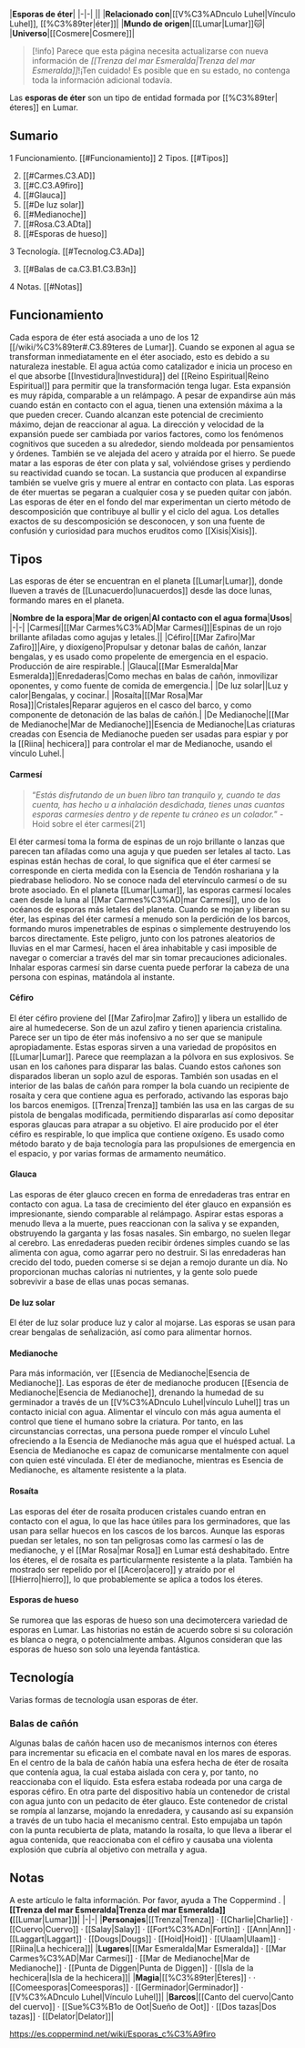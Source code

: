 

|**Esporas de éter**|
|-|-|
||
|**Relacionado con**|[[V%C3%ADnculo Luhel\|Vínculo Luhel]], [[%C3%89ter\|éter]]|
|**Mundo de origen**|[[Lumar\|Lumar]]🐱︎|
|**Universo**|[[Cosmere\|Cosmere]]|

> [!info] Parece que esta página necesita actualizarse con nueva información de *[[Trenza del mar Esmeralda\|Trenza del mar Esmeralda]]*!¡Ten cuidado! Es posible que en su estado, no contenga toda la información adicional todavía.

Las **esporas de éter** son un tipo de entidad formada por [[%C3%89ter\|éteres]] en Lumar.

## Sumario

1 Funcionamiento. [[#Funcionamiento]] 
2 Tipos. [[#Tipos]] 

2. [[#Carmes.C3.AD]] 
2. [[#C.C3.A9firo]] 
2. [[#Glauca]] 
2. [[#De luz solar]] 
2. [[#Medianoche]] 
2. [[#Rosa.C3.ADta]] 
2. [[#Esporas de hueso]] 


3 Tecnología. [[#Tecnolog.C3.ADa]] 

3. [[#Balas de ca.C3.B1.C3.B3n]] 


4 Notas. [[#Notas]] 


## Funcionamiento
Cada espora de éter está asociada a uno de los 12 [[/wiki/%C3%89ter#.C3.89teres de Lumar]]. Cuando se exponen al agua se transforman inmediatamente en el éter asociado, esto es debido a su naturaleza inestable. El agua actúa como catalizador e inicia un proceso en el que absorbe [[Investidura\|Investidura]] del [[Reino Espiritual\|Reino Espiritual]] para permitir que la transformación tenga lugar. Esta expansión es muy rápida, comparable a un relámpago. A pesar de expandirse aún más cuando están en contacto con el agua, tienen una extensión máxima a la que pueden crecer. Cuando alcanzan este potencial de crecimiento máximo, dejan de reaccionar al agua. La dirección y velocidad de la expansión puede ser cambiada por varios factores, como los fenómenos cognitivos que suceden a su alrededor, siendo moldeada por pensamientos y órdenes. También se ve alejada del acero y atraída por el hierro.
Se puede matar a las esporas de éter con plata y sal, volviéndose grises y perdiendo su reactividad cuando se tocan. La sustancia que producen al expandirse también se vuelve gris y muere al entrar en contacto con plata. Las esporas de éter muertas se pegaran a cualquier cosa y se pueden quitar con jabón.
Las esporas de éter en el fondo del mar experimentan un cierto método de descomposición que contribuye al bullir y el ciclo del agua. Los detalles exactos de su descomposición se desconocen, y son una fuente de confusión y curiosidad para muchos eruditos como [[Xisis\|Xisis]].

## Tipos
Las esporas de éter se encuentran en el planeta [[Lumar\|Lumar]], donde llueven a través de [[Lunacuerdo\|lunacuerdos]] desde las doce lunas, formando mares en el planeta.

|**Nombre de la espora**|**Mar de origen**|**Al contacto con el agua forma**|**Usos**|
|-|-|
|Carmesí|[[Mar Carmes%C3%AD\|Mar Carmesí]]|Espinas de un rojo brillante afiladas como agujas y letales.||
|Céfiro|[[Mar Zafiro\|Mar Zafiro]]|Aire, y dioxígeno|Propulsar y detonar balas de cañón, lanzar bengalas, y es usado como propelente de emergencia en el espacio. Producción de aire respirable.|
|Glauca|[[Mar Esmeralda\|Mar Esmeralda]]|Enredaderas|Como mechas en balas de cañón, inmovilizar oponentes, y como fuente de comida de emergencia.|
|De luz solar||Luz y calor|Bengalas, y cocinar.|
|Rosaíta|[[Mar Rosa\|Mar Rosa]]|Cristales|Reparar agujeros en el casco del barco, y como componente de detonación de las balas de cañón.|
|De Medianoche|[[Mar de Medianoche\|Mar de Medianoche]]|Esencia de Medianoche|Las criaturas creadas con Esencia de Medianoche pueden ser usadas para espiar y por la [[Riina\| hechicera]] para controlar el mar de Medianoche, usando el vínculo Luhel.|

#### Carmesí
>“*Estás disfrutando de un buen libro tan tranquilo y, cuando te das cuenta, has hecho u a inhalación desdichada, tienes unas cuantas esporas carmesíes dentro y de repente tu cráneo es un colador.*”
\-Hoid sobre el éter carmesí[21]


El éter carmesí toma la forma de espinas de un rojo brillante o lanzas que parecen tan afiladas como una aguja y que pueden ser letales al tacto. Las espinas están hechas de coral, lo que significa que el éter carmesí se corresponde en cierta medida con la Esencia de Tendón roshariana y la piedrabase heliodoro. No se conoce nada del etervínculo carmesí o de su brote asociado. En el planeta [[Lumar\|Lumar]], las esporas carmesí locales caen desde la luna al [[Mar Carmes%C3%AD\|mar Carmesí]], uno de los océanos de esporas más letales del planeta. Cuando se mojan y liberan su éter, las espinas del éter carmesí a menudo son la perdición de los barcos, formando muros impenetrables de espinas o simplemente destruyendo los barcos directamente. Este peligro, junto con los patrones aleatorios de lluvias en el mar Carmesí, hacen el área inhabitable y casi imposible de navegar o comerciar a través del mar sin tomar precauciones adicionales. Inhalar esporas carmesí sin darse cuenta puede perforar la cabeza de una persona con espinas, matándola al instante.

#### Céfiro
El éter céfiro proviene del [[Mar Zafiro\|mar Zafiro]] y libera un estallido de aire al humedecerse. Son de un azul zafiro y tienen apariencia cristalina. Parece ser un tipo de éter más inofensivo a no ser que se manipule apropiadamente.
Estas esporas sirven a una variedad de propósitos en [[Lumar\|Lumar]]. Parece que reemplazan a la pólvora en sus explosivos. Se usan en los cañones para disparar las balas. Cuando estos cañones son disparados liberan un soplo azul de esporas. También son usadas en el interior de las balas de cañón para romper la bola cuando un recipiente de rosaíta y cera que contiene agua es perforado, activando las esporas bajo los barcos enemigos. [[Trenza\|Trenza]] también las usa en las cargas de su pistola de bengalas modificada, permitiendo dispararlas así como depositar esporas glaucas para atrapar a su objetivo.
El aire producido por el éter céfiro es respirable, lo que implica que contiene oxígeno. Es usado como método barato y de baja tecnología para las propulsiones de emergencia en el espacio, y por varias formas de armamento neumático.

#### Glauca
Las esporas de éter glauco crecen en forma de enredaderas tras entrar en contacto con agua. La tasa de crecimiento del éter glauco en expansión es impresionante, siendo comparable al relámpago. Aspirar estas esporas a menudo lleva a la muerte, pues reaccionan con la saliva y se expanden, obstruyendo la garganta y las fosas nasales. Sin embargo, no suelen llegar al cerebro. Las enredaderas pueden recibir órdenes simples cuando se las alimenta con agua, como agarrar pero no destruir.
Si las enredaderas han crecido del todo, pueden comerse si se dejan a remojo durante un día. No proporcionan muchas calorías ni nutrientes, y la gente solo puede sobrevivir a base de ellas unas pocas semanas.

#### De luz solar
El éter de luz solar produce luz y calor al mojarse. Las esporas se usan para crear bengalas de señalización, así como para alimentar hornos.

#### Medianoche
Para más información, ver [[Esencia de Medianoche\|Esencia de Medianoche]].
Las esporas de éter de medianoche producen [[Esencia de Medianoche\|Esencia de Medianoche]], drenando la humedad de su germinador a través de un [[V%C3%ADnculo Luhel\|vínculo Luhel]] tras un contacto inicial con agua. Alimentar el vínculo con más agua aumenta el control que tiene el humano sobre la criatura. Por tanto, en las circunstancias correctas, una persona puede romper el vínculo Luhel ofreciendo a la Esencia de Medianoche más agua que el huésped actual. La Esencia de Medianoche es capaz de comunicarse mentalmente con aquel con quien esté vinculada.
El éter de medianoche, mientras es Esencia de Medianoche, es altamente resistente a la plata.

#### Rosaíta
Las esporas del éter de rosaíta producen cristales cuando entran en contacto con el agua, lo que las hace útiles para los germinadores, que las usan para sellar huecos en los cascos de los barcos. Aunque las esporas puedan ser letales, no son tan peligrosas como las carmesí o las de medianoche, y el [[Mar Rosa\|mar Rosa]] en Lumar está deshabitado.
Entre los éteres, el de rosaíta es particularmente resistente a la plata. También ha mostrado ser repelido por el [[Acero\|acero]] y atraído por el [[Hierro\|hierro]], lo que probablemente se aplica a todos los éteres.

#### Esporas de hueso
Se rumorea que las esporas de hueso son una decimotercera variedad de esporas en Lumar. Las historias no están de acuerdo sobre si su coloración es blanca o negra, o potencialmente ambas. Algunos consideran que las esporas de hueso son solo una leyenda fantástica.

## Tecnología
Varias formas de tecnología usan esporas de éter.

### Balas de cañón
Algunas balas de cañón hacen uso de mecanismos internos con éteres para incrementar su eficacia en el combate naval en los mares de esporas.
En el centro de la bala de cañón había una esfera hecha de éter de rosaíta que contenía agua, la cual estaba aislada con cera y, por tanto, no reaccionaba con el líquido. Esta esfera estaba rodeada por una carga de esporas céfiro.
En otra parte del dispositivo había un contenedor de cristal con agua junto con un pedacito de éter glauco. Este contenedor de cristal se rompía al lanzarse, mojando la enredadera, y causando así su expansión a través de un tubo hacia el mecanismo central. Esto empujaba un tapón con la punta recubierta de plata, matando la rosaíta, lo que lleva a liberar el agua contenida, que reaccionaba con el céfiro y causaba una violenta explosión que cubría al objetivo con metralla y agua.

## Notas

A este artículo le falta información. Por favor, ayuda a The Coppermind .
|**[[Trenza del mar Esmeralda\|Trenza del mar Esmeralda]] (**[[Lumar\|Lumar]]**)**|
|-|-|
|**Personajes**|[[Trenza\|Trenza]] · [[Charlie\|Charlie]] · [[Cuervo\|Cuervo]] · [[Salay\|Salay]] · [[Fort%C3%ADn\|Fortín]] · [[Ann\|Ann]] · [[Laggart\|Laggart]] · [[Dougs\|Dougs]] · [[Hoid\|Hoid]] · [[Ulaam\|Ulaam]] · [[Riina\|La hechicera]]|
|**Lugares**|[[Mar Esmeralda\|Mar Esmeralda]] · [[Mar Carmes%C3%AD\|Mar Carmesí]] · [[Mar de Medianoche\|Mar de Medianoche]] · [[Punta de Diggen\|Punta de Diggen]] · [[Isla de la hechicera\|Isla de la hechicera]]|
|**Magia**|[[%C3%89ter\|Éteres]] ·  · [[Comeesporas\|Comeesporas]] · [[Germinador\|Germinador]] · [[V%C3%ADnculo Luhel\|Vínculo Luhel]]|
|**Barcos**|[[Canto del cuervo\|Canto del cuervo]] · [[Sue%C3%B1o de Oot\|Sueño de Oot]] · [[Dos tazas\|Dos tazas]] · [[Delator\|Delator]]|



https://es.coppermind.net/wiki/Esporas_c%C3%A9firo